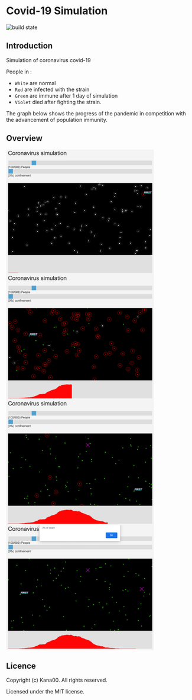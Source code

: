 # Covid-19 Simulation

![build state](https://img.shields.io/badge/build-passing-green)

## Introduction

Simulation of coronavirus covid-19

People in :
- `White` are normal
- `Red` are infected with the strain
- `Green` are immune after 1 day of simulation
- `Violet` died after fighting the strain.

The graph below shows the progress of the pandemic in competition with
the advancement of population immunity.

## Overview

<p style="display:flex; justify-content: center; flex-direction: column;" align="center">
  <img src="./assets/images/1.png" width="400"/>
  <img src="./assets/images/2.png" width="400"/>
  <img src="./assets/images/3.png" width="400"/>
  <img src="./assets/images/4.png" width="400"/>
</p>

## Licence

Copyright (c) Kana00. All rights reserved.

Licensed under the MIT license.
